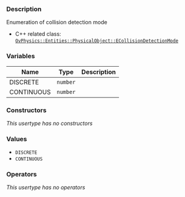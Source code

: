 ### Description
Enumeration of collision detection mode

- C++ related class: [`OvPhysics::Entities::PhysicalObject::ECollisionDetectionMode`](https://github.com/adriengivry/Overload/blob/eca3eeecbcc81013c5d23eaed903813d7547ecb0/Sources/Overload/OvPhysics/include/OvPhysics/Entities/PhysicalObject.h#L36)

### Variables
|Name|Type|Description|
|-|-|-|
|DISCRETE|`number`||
|CONTINUOUS|`number`||

### Constructors
_This usertype has no constructors_

### Values
- `DISCRETE`
- `CONTINUOUS`

### Operators
_This usertype has no operators_